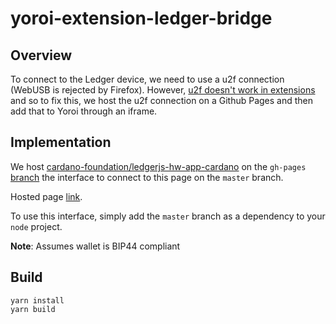 # yoroi-extension-ledger-bridge

## Overview 

To connect to the Ledger device, we need to use a u2f connection (WebUSB is rejected by Firefox). However, [u2f doesn't work in extensions](https://bugs.chromium.org/p/chromium/issues/detail?id=823736) and so to fix this, we host the u2f connection on a Github Pages and then add that to Yoroi through an iframe.

## Implementation

We host [cardano-foundation/ledgerjs-hw-app-cardano](https://github.com/cardano-foundation/ledgerjs-hw-app-cardano) on the `gh-pages` [branch](https://github.com/Emurgo/yoroi-extension-ledger-bridge/tree/gh-pages) the interface to connect to this page on the `master` branch.

Hosted page [link](https://emurgo.github.io/yoroi-extension-ledger-bridge/).

To use this interface, simply add the `master` branch as a dependency to your `node` project.

**Note**: Assumes wallet is BIP44 compliant

## Build

```
yarn install
yarn build
```